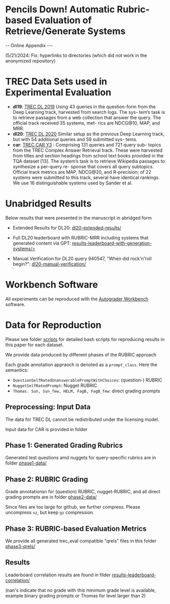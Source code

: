 # Pencils Down! Automatic Rubric-based Evaluation of Retrieve/Generate Systems

-- Online Appendix ---

(5/21/2024: Fix:  hyperlinks to directories (which did not work in the anonymized repository)

# TREC  Data Sets used in Experimental Evaluation

- **dl19**: [TREC DL 2019](https://microsoft.github.io/msmarco/TREC-Deep-Learning)  Using 43 queries in the question-form from
the Deep Learning track, harvested from search logs. The sys-
tem’s task is to retrieve passages from a web collection that
answer the query. The official track received 35 systems, met-
rics are NDCG@10, MAP, and MRR.
-  **dl20**: [TREC DL 2020](https://microsoft.github.io/msmarco/TREC-Deep-Learning) Similar setup as the previous Deep Learning
track, but with 54 additional queries and 59 submitted sys-
tems.
- **car**: [TREC CAR Y3](http://trec-car.cs.unh.edu/datareleases/) : Comprising 131 queries and 721 query sub-
topics from the TREC Complex Answer Retrieval track. These
were harvested from titles and section headings from school
text books provided in the TQA dataset [13]. The system’s task
is to retrieve Wikipedia passages to synthesize a per-query re-
sponse that covers all query subtopics. Official track metrics
are MAP, NDCG@20, and R-precision; of 22 systems were
submitted to this track, several have identical rankings. We
use 16 distinguishable systems used by Sander et al.

# Unabridged Results

Below results that were presented in the manuscript in abridged form

* Extended Results for DL20: [dl20-extended-results/](dl20-extended-results/README.md)

* Full DL20 leaderboard with RUBRIC-MRR including systems that generated content via GPT: [results-leaderboard-with-generation-systems/>](results-leaderboard-with-generation-systems/)

* Manual Verification for DL20  query 940547, "When did rock'n'roll begin?": [dl20-manual-verification/](dl20-manual-verification/README.md)


# Workbench Software

All experiments can be reproduced with the [Autograder Workbench](https://github.com/TREMA-UNH/autograding-workbench)  software.



# Data for Reproduction


Please see folder [scripts](scripts) for detailed bash scripts for reproducing results in this paper for each dataset.

We provide data produced by different phases of the RUBRIC approach


Each grade annotation appraoch is denoted as a `prompt_class`. Here the semantics:

* `QuestionSelfRatedUnanswerablePromptWithChoices`:  (question-) RUBRIC 
* `NuggetSelfRatedPrompt`: Nugget RUBRIC
* `Thomas. Sun, Sun_few, HELM, FagB, FagB_few`: direct grading prompts


## Preprocessing: Input Data

The data for TREC DL cannot be redistributed under the licensing model.

Input data for CAR is provided in folder <iinput-data/>

## Phase 1: Generated Grading Rubrics

Generated test questions amd nuggets for query-specific rubrics are in folder [phase1-data/](phase1-data/)

## Phase 2:  RUBRIC Grading

Grade annotationsn for  (question) RUBRIC, nugget-RUBRIC, and all direct grading prompts are in folder [phase2-data/](phase2-data/)

Since files are too large for github, we further compress. Please uncompress `xz`, but keep `gz` compression.


## Phase 3: RUBRIC-based Evaluation Metrics

We provide all generated trec_eval compatible "qrels" files in this folder [phase3-qrels/](phase3-qrels/)



## Results

Leaderboard correlation results are found in filder [results-leaderboard-correlation/](results-leaderboard-correlation/)

(nan's indicate that no grade with this minimum grade level is available, example binary grading prompts or Thomas for level  larger than 2)









